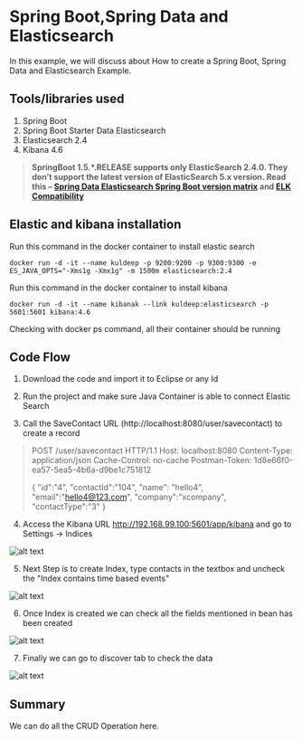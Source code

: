 # Spring Boot,Spring Data and Elasticsearch

In this example, we will discuss about How to create a Spring Boot, Spring Data and Elasticsearch Example.

## Tools/libraries used

1. Spring Boot
2. Spring Boot Starter Data Elasticsearch
3. Elasticsearch 2.4
5. Kibana 4.6

>**SpringBoot 1.5.*.RELEASE supports only ElasticSearch 2.4.0. They don’t support the latest version of ElasticSearch 5.x version. Read this – [Spring Data Elasticsearch Spring Boot version matrix](https://github.com/spring-projects/spring-data-elasticsearch/wiki/Spring-Data-Elasticsearch---Spring-Boot---version-matrix) and [ELK Compatibility](https://www.elastic.co/support/matrix#matrix_compatibility)**


## Elastic and kibana installation

Run this command in the docker container to install elastic search

``docker run -d -it --name kuldeep -p 9200:9200 -p 9300:9300 -e ES_JAVA_OPTS="-Xms1g -Xmx1g" -m 1500m elasticsearch:2.4``

Run this command in the docker container to install kibana

``docker run -d -it --name kibanak --link kuldeep:elasticsearch -p 5601:5601 kibana:4.6``

Checking with docker ps command, all their container should be running

## Code Flow

1. Download the code and import it to Eclipse or any Id

2. Run the project and make sure Java Container is able to connect Elastic Search

3. Call the SaveContact URL (http://localhost:8080/user/savecontact) to create a record

>POST /user/savecontact HTTP/1.1
>Host: localhost:8080
>Content-Type: application/json
>Cache-Control: no-cache
>Postman-Token: 1d8e66f0-ea57-5ea5-4b6a-d9be1c751812
>
>{
>"id":"4",
>"contactId":"104", 
>"name": "hello4", 
>"email":"hello4@123.com",
>"company":"xcompany",
>"contactType":"3"
>} 

4. Access the Kibana URL http://192.168.99.100:5601/app/kibana and go to Settings -> Indices

![alt text](https://github.com/kuldeepsingh99/springboot-elasticsearch/blob/master/images/1.PNG)

5. Next Step is to create Index, type contacts in the textbox and uncheck the "Index contains time based events" 

![alt text](https://github.com/kuldeepsingh99/springboot-elasticsearch/blob/master/images/2.PNG)

6. Once Index is created we can check all the fields mentioned in bean has been created

![alt text](https://github.com/kuldeepsingh99/springboot-elasticsearch/blob/master/images/3.PNG)

7. Finally we can go to discover tab to check the data

![alt text](https://github.com/kuldeepsingh99/springboot-elasticsearch/blob/master/images/4.PNG)

## Summary

We can do all the CRUD Operation here.













